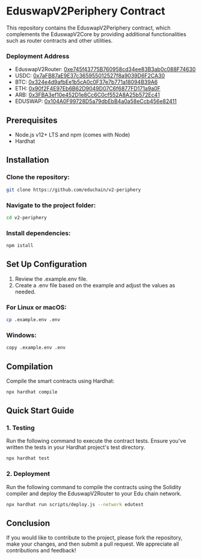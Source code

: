 # EduswapV2Periphery Contract

This repository contains the EduswapV2Periphery contract, which complements the EduswapV2Core by providing additional functionalities such as router contracts and other utilities.

### Deployment Address

- EduswapV2Router: [0xe745f43775B760958cd34ee83B3ab0c088F74630](https://opencampus-codex.blockscout.com/address/0xe745f43775B760958cd34ee83B3ab0c088F74630)
- USDC: [0x7aFB87aE9E37c365955012527f8a9039D6F2CA30](https://opencampus-codex.blockscout.com/address/0x7aFB87aE9E37c365955012527f8a9039D6F2CA30)
- BTC: [0x324e4d9afbEe1b5cA0c0F37e7b771a18094B39A6](https://opencampus-codex.blockscout.com/address/0x324e4d9afbEe1b5cA0c0F37e7b771a18094B39A6)
- ETH: [0x90f2F4E97Eb6B62D9049D07C6f6877FD171a9a0F](https://opencampus-codex.blockscout.com/address/0x90f2F4E97Eb6B62D9049D07C6f6877FD171a9a0F)
- ARB: [0x3FBA3ef10e452D1e8Cc6C0cf552A8A25b572Ec41](https://opencampus-codex.blockscout.com/address/0x3FBA3ef10e452D1e8Cc6C0cf552A8A25b572Ec41)
- EDUSWAP: [0x104A0F99728D5a79dbEbB4a0a58eCcb456e82411](https://opencampus-codex.blockscout.com/address/0x104A0F99728D5a79dbEbB4a0a58eCcb456e82411)

## Prerequisites

- Node.js v12+ LTS and npm (comes with Node)
- Hardhat

## Installation

### Clone the repository:

```bash
git clone https://github.com/educhain/v2-periphery
```

### Navigate to the project folder:

```bash
cd v2-periphery
```

### Install dependencies:

```bash
npm istall
```

## Set Up Configuration

1. Review the .example.env file.
2. Create a .env file based on the example and adjust the values as needed.

### For Linux or macOS:

```bash
cp .example.env .env
```

### Windows:

```bash
copy .example.env .env
```

## Compilation

Compile the smart contracts using Hardhat:

```bash
npx hardhat compile
```

## Quick Start Guide

### 1. Testing

Run the following command to execute the contract tests. Ensure you've written the tests in your Hardhat project's test directory.

```bash
npx hardhat test
```

### 2. Deployment

Run the following command to compile the contracts using the Solidity compiler and deploy the EduswapV2Router to your Edu chain network.

```bash
npx hardhat run scripts/deploy.js --network edutest
```

## Conclusion

If you would like to contribute to the project, please fork the repository, make your changes, and then submit a pull request. We appreciate all contributions and feedback!
